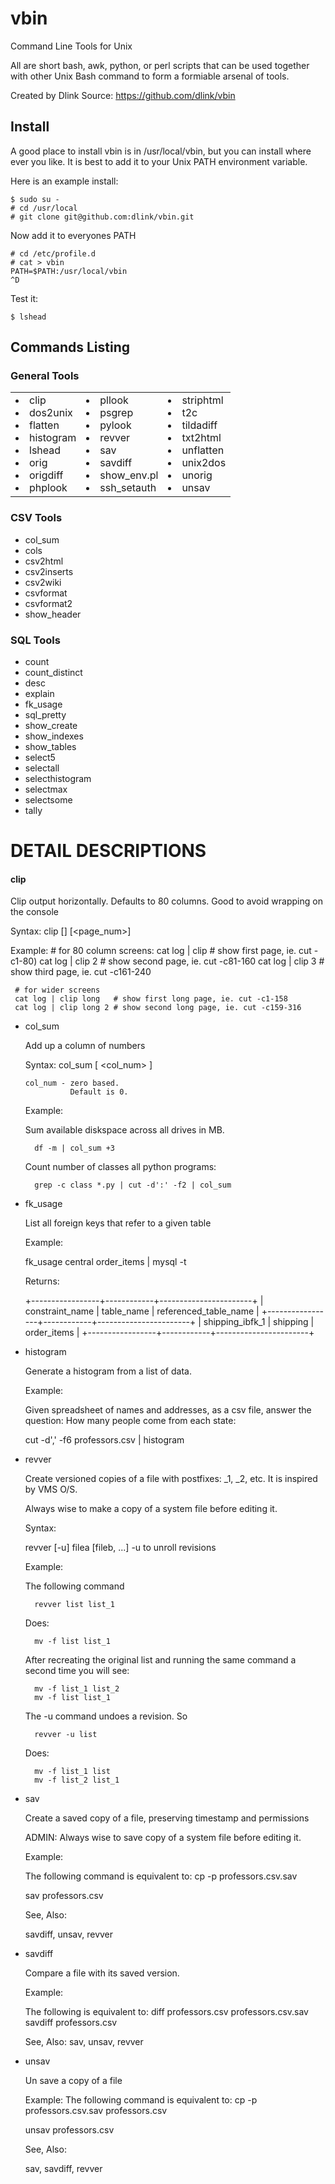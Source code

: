 vbin
====

Command Line Tools for Unix 

All are short bash, awk, python, or perl scripts that can be used together with other Unix Bash command to form a formiable arsenal of tools.

Created by Dlink
Source: https://github.com/dlink/vbin

Install
-------
A good place to install vbin is in /usr/local/vbin, but you can install where ever you like.  It is best to add it to your Unix PATH environment variable.

Here is an example install:
 
    $ sudo su -
    # cd /usr/local
    # git clone git@github.com:dlink/vbin.git

Now add it to everyones PATH

    # cd /etc/profile.d
    # cat > vbin
    PATH=$PATH:/usr/local/vbin
    ^D
    
Test it:

    $ lshead


Commands Listing
----------------
### General Tools ###

<table><tr><td>

<li> clip <br/>
<li> dos2unix <br/>
<li> flatten <br/>
<li> histogram <br/>
<li> lshead <br/>
<li> orig <br/>
<li> origdiff <br/>
<li> phplook <br/>

</td><td>

<li> pllook <br/>
<li> psgrep <br/>
<li> pylook <br/>
<li> revver <br/>
<li> sav <br/>
<li> savdiff <br/>
<li> show_env.pl <br/>
<li> ssh_setauth <br/>

</td><td valign='top'>

<li> striphtml <br/>
<li> t2c <br/>
<li> tildadiff <br/>
<li> txt2html <br/>
<li> unflatten <br/>
<li> unix2dos <br/>
<li> unorig <br/>
<li> unsav <br/>

</td></tr></table>


### CSV Tools ###

* col_sum
* cols
* csv2html
* csv2inserts
* csv2wiki
* csvformat
* csvformat2
* show_header

### SQL Tools ###

* count
* count_distinct
* desc
* explain
* fk_usage
* sql_pretty
* show_create
* show_indexes
* show_tables
* select5
* selectall
* selecthistogram
* selectmax
* selectsome
* tally

DETAIL DESCRIPTIONS
===================
#### clip ####

  Clip output horizontally. Defaults to 80 columns.  Good to avoid wrapping on the console
  
  Syntax:
     clip [<long>] [<page_num>]
     
  Example:
     # for 80 column screens:
     cat log | clip     # show first page, ie. cut -c1-80)
     cat log | clip 2   # show second page, ie. cut -c81-160
     cat log | clip 3   # show third page, ie. cut -c161-240

     # for wider screens     
     cat log | clip long   # show first long page, ie. cut -c1-158
     cat log | clip long 2 # show second long page, ie. cut -c159-316
     
* col_sum 

  Add up a column of numbers

  Syntax:
     col_sum [ <col_num> ]

      col_num - zero based.
                Default is 0.

  Example:

     Sum available diskspace across all drives in MB.

        df -m | col_sum +3

     Count number of classes all python programs: 
    
        grep -c class *.py | cut -d':' -f2 | col_sum


* fk_usage

  List all foreign keys that refer to a given table

  Example:

    fk_usage central order_items | mysql <signature> -t

    Returns:

    +-----------------+------------+-----------------------+
    | constraint_name | table_name | referenced_table_name |
    +-----------------+------------+-----------------------+
    | shipping_ibfk_1 | shipping   | order_items           |
    +-----------------+------------+-----------------------+


* histogram 

  Generate a histogram from a list of data.   

  Example:

    Given spreadsheet of names and addresses, as a csv file, answer
    the question: How many people come from each state:

    cut -d',' -f6 professors.csv | histogram


* revver

  Create versioned copies of a file with postfixes: _1, _2, etc.
  It is inspired by VMS O/S.

  Always wise to make a copy of a system file before editing it.

  Syntax:

    revver [-u] filea [fileb, ...]
    -u  to unroll revisions

  Example:

     The following command

        revver list list_1

     Does:

        mv -f list list_1

     After recreating the original list and running the same command a
     second time you will see:

        mv -f list_1 list_2
        mv -f list list_1

     The -u command undoes a revision.  So

        revver -u list

     Does:

        mv -f list_1 list
        mv -f list_2 list_1
         

* sav

  Create a saved copy of a file, preserving timestamp and permissions

  ADMIN: Always wise to save copy of a system file before editing it.

  Example:

     The following command is equivalent to: cp -p professors.csv.sav
  
     sav professors.csv


  See, Also: 

     savdiff, unsav, revver


* savdiff

  Compare a file with its saved version.

  Example:

     The following is equivalent to: diff professors.csv professors.csv.sav
    savdiff professors.csv

  See, Also:
     sav, unsav, revver
  
* unsav

  Un save a copy of a file

  Example:
     The following command is equivalent to: 
      cp -p professors.csv.sav professors.csv

    unsav professors.csv

  See, Also:

     sav, savdiff, revver
